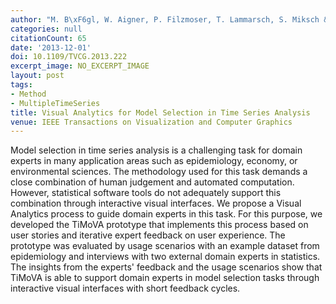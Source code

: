 ```yaml
---
author: "M. B\xF6gl, W. Aigner, P. Filzmoser, T. Lammarsch, S. Miksch & A. Rind"
categories: null
citationCount: 65
date: '2013-12-01'
doi: 10.1109/TVCG.2013.222
excerpt_image: NO_EXCERPT_IMAGE
layout: post
tags:
- Method
- MultipleTimeSeries
title: Visual Analytics for Model Selection in Time Series Analysis
venue: IEEE Transactions on Visualization and Computer Graphics
---
```

Model selection in time series analysis is a challenging task for domain experts in many application areas such as epidemiology, economy, or environmental sciences. The methodology used for this task demands a close combination of human judgement and automated computation. However, statistical software tools do not adequately support this combination through interactive visual interfaces. We propose a Visual Analytics process to guide domain experts in this task. For this purpose, we developed the TiMoVA prototype that implements this process based on user stories and iterative expert feedback on user experience. The prototype was evaluated by usage scenarios with an example dataset from epidemiology and interviews with two external domain experts in statistics. The insights from the experts' feedback and the usage scenarios show that TiMoVA is able to support domain experts in model selection tasks through interactive visual interfaces with short feedback cycles.
